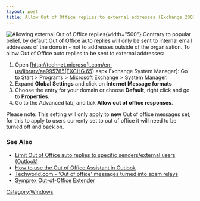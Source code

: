 ```yaml
---
layout: post 
title: Allow Out of Office replies to external addresses (Exchange 2003)
---
```


![Allowing external Out of Office
replies](AllowOOOExternal2.JPG "fig:Allowing external Out of Office replies"){width="500"}
Contrary to popular belief, by default Out of Office auto replies will
only be sent to internal email addresses of the domain - not to
addresses outside of the organisation. To allow Out of Office auto
replies to be sent to external addresses:

1.  Open
    \[<http://technet.microsoft.com/en-us/library/aa995785(EXCHG.65>).aspx
    Exchange System Manager\]: Go to Start \> Programs \> Microsoft
    Exchange \> System Manager.
2.  Expand **Global Settings** and click on **Internet Message formats**
3.  Choose the entry for your domain or choose **Default**, right click
    and go to **Properties**.
4.  Go to the Advanced tab, and tick **Allow out of office responses**.

Please note: This setting will only apply to **new** Out of office
messages set; for this to apply to users currenty set to out of office
it will need to be turned off and back on.

### See Also

-   [Limit Out of Office auto replies to specific senders/external users
    (Outlook)](Limit_Out_of_Office_auto_replies_to_specific_senders/external_users_(Outlook) "wikilink")
-   [How to use the Out of Office Assistant in
    Outlook](http://support.microsoft.com/kb/290846)
-   [Techworld.com - \'Out of office\' messages turned into spam
    relays](http://www.techworld.com/security/news/index.cfm?newsid=11544)
-   [Symprex Out-of-Office
    Extender](http://www.symprex.com/products/out-of-office-extender/)

[Category:Windows](Category:Windows "wikilink")
